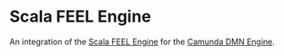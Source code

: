 # Scala FEEL Engine

An integration of the [Scala FEEL Engine](https://github.com/camunda/feel-scala) for the [Camunda DMN Engine](https://github.com/camunda/camunda-engine-dmn).
